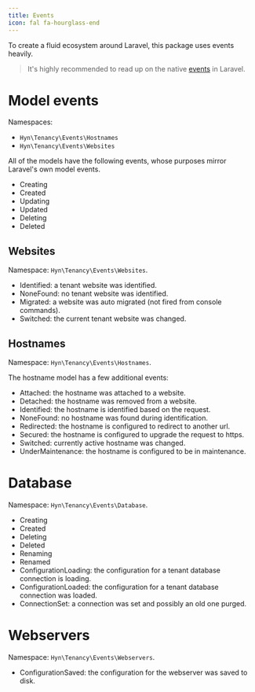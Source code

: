 ```yaml
---
title: Events
icon: fal fa-hourglass-end
---
```


To create a fluid ecosystem around Laravel, this package uses events heavily.

> It's highly recommended to read up on the native [events][laravel-events] in Laravel.

# Model events

Namespaces: 

- `Hyn\Tenancy\Events\Hostnames`
- `Hyn\Tenancy\Events\Websites`

All of the models have the following events, whose purposes mirror Laravel's own model events.

- Creating
- Created
- Updating
- Updated
- Deleting
- Deleted

## Websites

Namespace: `Hyn\Tenancy\Events\Websites`.

- Identified: a tenant website was identified.
- NoneFound: no tenant website was identified.
- Migrated: a website was auto migrated (not fired from console commands).
- Switched: the current tenant website was changed.

## Hostnames

Namespace: `Hyn\Tenancy\Events\Hostnames`.

The hostname model has a few additional events:

- Attached: the hostname was attached to a website.
- Detached: the hostname was removed from a website.
- Identified: the hostname is identified based on the request.
- NoneFound: no hostname was found during identification.
- Redirected: the hostname is configured to redirect to another url.
- Secured: the hostname is configured to upgrade the request to https.
- Switched: currently active hostname was changed.
- UnderMaintenance: the hostname is configured to be in maintenance.

# Database

Namespace: `Hyn\Tenancy\Events\Database`.

- Creating
- Created
- Deleting
- Deleted
- Renaming
- Renamed
- ConfigurationLoading: the configuration for a tenant database connection
is loading.
- ConfigurationLoaded: the configuration for a tenant database connection
was loaded.
- ConnectionSet: a connection was set and possibly an old one purged.

# Webservers

Namespace: `Hyn\Tenancy\Events\Webservers`.

- ConfigurationSaved: the configuration for the webserver was saved to disk.

[laravel-events]: https://laravel.com/docs/6.0/events
